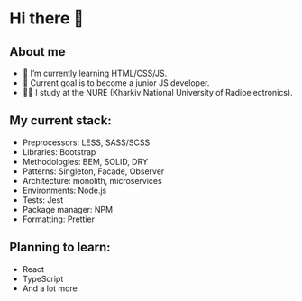 # Hi there 👋
## About me
- 🌱 I’m currently learning HTML/CSS/JS.
- 🔭 Current goal is to become a junior JS developer.
- 👨‍🎓 I study at the NURE (Kharkiv National University of Radioelectronics).

## My current stack:
- Preprocessors: LESS, SASS/SCSS
- Libraries: Bootstrap
- Methodologies: BEM, SOLID, DRY
- Patterns: Singleton, Facade, Observer
- Architecture: monolith, microservices
- Environments: Node.js
- Tests: Jest
- Package manager: NPM
- Formatting: Prettier

## Planning to learn:
- React
- TypeScript
- And a lot more
<!--
**Riksev/Riksev** is a ✨ _special_ ✨ repository because its `README.md` (this file) appears on your GitHub profile.

Here are some ideas to get you started:

- 🔭 I’m currently working on ...
- 🌱 I’m currently learning ...
- 👯 I’m looking to collaborate on ...
- 🤔 I’m looking for help with ...
- 💬 Ask me about ...
- 📫 How to reach me: ...
- 😄 Pronouns: ...
- ⚡ Fun fact: ...
-->
